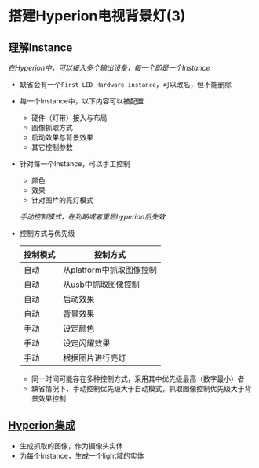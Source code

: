 # 搭建Hyperion电视背景灯(3)

## 理解Instance

*在Hyperion中，可以接入多个输出设备，每一个即是一个Instance*

- 缺省会有一个`First LED Hardware instance`，可以改名，但不能删除
- 每一个Instance中，以下内容可以被配置
    + 硬件（灯带）接入与布局
    + 图像抓取方式
    + 启动效果与背景效果
    + 其它控制参数
- 针对每一个Instance，可以手工控制
    + 颜色
    + 效果
    + 针对图片的亮灯模式

    *手动控制模式，在到期或者重启hyperion后失效*

- 控制方式与优先级

    | 控制模式 | 控制方式 |
    | -- | -- |
    | 自动 | 从platform中抓取图像控制 | 
    | 自动 | 从usb中抓取图像控制 |
    | 自动 | 启动效果 |
    | 自动 | 背景效果 |
    | 手动 | 设定颜色 |
    | 手动 | 设定闪耀效果 |
    | 手动 | 根据图片进行亮灯 |

    + 同一时间可能存在多种控制方式，采用其中优先级最高（数字最小）者
    + 缺省情况下，手动控制优先级大于自动模式，抓取图像控制优先级大于背景效果控制

## [Hyperion集成](https://www.home-assistant.io/integrations/hyperion/)

- 生成抓取的图像，作为摄像头实体
- 为每个Instance，生成一个light域的实体



